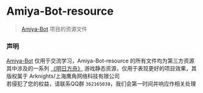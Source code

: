 # Amiya-Bot-resource

> [Amiya-Bot](https://github.com/vivien8261/Amiya-Bot) 项目的资源文件

### 声明

[Amiya-Bot](https://github.com/vivien8261/Amiya-Bot) 仅用于交流学习，Amiya-Bot-resource 的所有文件均为第三方资源<br>
其中涉及的一系列 [《明日方舟》](https://ak.hypergryph.com/) 游戏静态资源，仅用于表现更好的项目效果，其版权属于 Arknights/上海鹰角网络科技有限公司<br>
若侵犯了您的权益，请联系QQ群 `362165038`，我们会第一时间并响应作相关处理